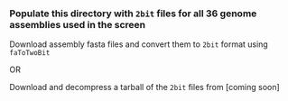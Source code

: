 ### Populate this directory with `2bit` files for all 36 genome assemblies used in the screen

Download assembly fasta files and convert them to `2bit` format using `faToTwoBit`

OR

Download and decompress a tarball of the `2bit` files from [coming soon]
